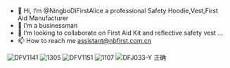 - 👋 Hi, I’m @NingboDiFirstAlice  a professional Safety Hoodie,Vest,First Aid Manufacturer
- 👀 I’m  a businessman 
- 💞️ I’m looking to collaborate on First Aid Kit and reflective safety vest ...
- 📫 How to reach me assistant@nbfirst.com.cn


<!---
NingboDiFirstAlice/NingboDiFirstAlice is a ✨ special ✨ repository because its `README.md` (this file) appears on your GitHub profile.
You can click the Preview link to take a look at your changes.
--->
![DFV1141](https://github.com/NingboDiFirstAlice/NingboDiFirstAlice/assets/161433330/88383636-0e55-409e-993a-322336412ffe)
![1305](https://github.com/NingboDiFirstAlice/NingboDiFirstAlice/assets/161433330/e79bdd31-717f-45e0-962e-61e54b271518)
![DFV1151](https://github.com/NingboDiFirstAlice/NingboDiFirstAlice/assets/161433330/c4f24f35-7fc8-4d04-a6ea-ba8c40b9149d)
![1107](https://github.com/NingboDiFirstAlice/NingboDiFirstAlice/assets/161433330/43caa06c-7602-4b98-99d7-27c2f1825ad0)
![DFJ033-Y 正确](https://github.com/NingboDiFirstAlice/NingboDiFirstAlice/assets/161433330/0f7113fe-2fd1-4059-85ca-f0dc5d6b6961)
